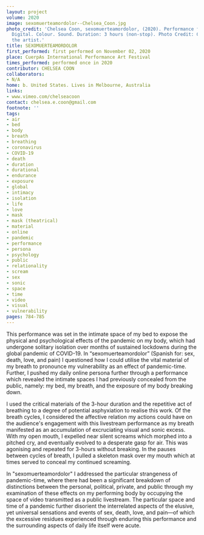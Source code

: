 ```yaml
---
layout: project
volume: 2020
image: sexomuerteamordolor--Chelsea_Coon.jpg
photo_credit: 'Chelsea Coon, sexomuerteamordolor, (2020). Performance for video (Livestream).
  Digital. Colour. Sound. Duration: 3 hours (non-stop). Photo Credit: Courtesy of
  the artist.'
title: SEXOMUERTEAMORDOLOR
first_performed: first performed on November 02, 2020
place: CuerpAs International Performance Art Festival
times_performed: performed once in 2020
contributor: CHELSEA COON
collaborators:
- N/A
home: b. United States. Lives in Melbourne, Australia
links:
- www.vimeo.com/chelseacoon
contact: chelsea.e.coon@gmail.com
footnote: ''
tags:
- air
- bed
- body
- breath
- breathing
- coronavirus
- COVID-19
- death
- duration
- durational
- endurance
- exposure
- global
- intimacy
- isolation
- life
- love
- mask
- mask (theatrical)
- material
- online
- pandemic
- performance
- persona
- psychology
- public
- relationality
- scream
- sex
- sonic
- space
- time
- video
- visual
- vulnerability
pages: 784-785
---
```


This performance was set in the intimate space of my bed to expose the physical and psychological effects of the pandemic on my body, which had undergone solitary isolation over months of sustained lockdowns during the global pandemic of COVID-19. In “sexomuerteamordolor” (Spanish for: sex, death, love, and pain) I questioned how I could utilise the vital material of my breath to pronounce my vulnerability as an effect of pandemic-time. Further, I pushed my daily online persona further through a performance which revealed the intimate spaces I had previously concealed from the public, namely: my bed, my breath, and the exposure of my body breaking down. 

I used the critical materials of the 3-hour duration and the repetitive act of breathing to a degree of potential asphyxiation to realise this work. Of the breath cycles, I considered the affective relation my actions could have on the audience's engagement with this livestream performance as my breath manifested as an accumulation of excruciating visual and sonic excess. With my open mouth, I expelled near silent screams which morphed into a pitched cry, and eventually evolved to a desperate gasp for air. This was agonising and repeated for 3-hours without breaking. In the pauses between cycles of breath, I pulled a skeleton mask over my mouth which at times served to conceal my continued screaming.

In "sexomuerteamordolor" I addressed the particular strangeness of pandemic-time, where there had been a significant breakdown of distinctions between the personal, political, private, and public through my examination of these effects on my performing body by occupying the space of video transmitted as a public livestream. The particular space and time of a pandemic further disorient the interrelated aspects of the elusive, yet universal sensations and events of sex, death, love, and pain—of which the excessive residues experienced through enduring this performance and the surrounding aspects of daily life itself were acute.